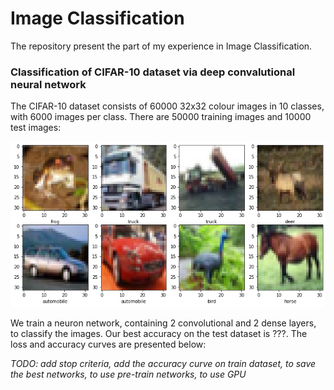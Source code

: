 # Image Classification

The repository present the part of my experience in Image Classification. 

### Classification of CIFAR-10 dataset via deep convalutional neural network

The CIFAR-10 dataset consists of 60000 32x32 colour images in 10 classes, with 6000 images per class. There are 50000 training images and 10000 test images: 

![cifar10_examples](https://github.com/anton-plaksin/image_classification/blob/main/cifar10_via_cnn/pic/cifar10_8examples.png)

We train a neuron network, containing 2 convolutional and 2 dense layers, to classify the images. Our best accuracy on the test dataset is ???. The loss and accuracy curves are presented below:

*TODO: add stop criteria, add the accuracy curve on train dataset, to save the best networks, to use pre-train networks, to use GPU*
